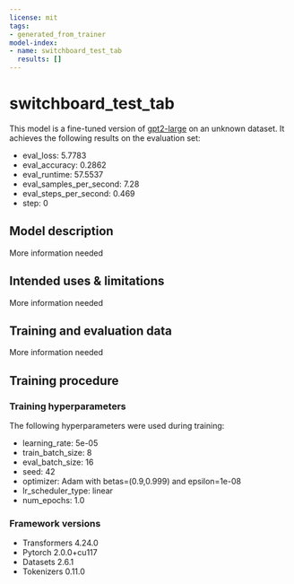 ```yaml
---
license: mit
tags:
- generated_from_trainer
model-index:
- name: switchboard_test_tab
  results: []
---
```


<!-- This model card has been generated automatically according to the information the Trainer had access to. You
should probably proofread and complete it, then remove this comment. -->

# switchboard_test_tab

This model is a fine-tuned version of [gpt2-large](https://huggingface.co/gpt2-large) on an unknown dataset.
It achieves the following results on the evaluation set:
- eval_loss: 5.7783
- eval_accuracy: 0.2862
- eval_runtime: 57.5537
- eval_samples_per_second: 7.28
- eval_steps_per_second: 0.469
- step: 0

## Model description

More information needed

## Intended uses & limitations

More information needed

## Training and evaluation data

More information needed

## Training procedure

### Training hyperparameters

The following hyperparameters were used during training:
- learning_rate: 5e-05
- train_batch_size: 8
- eval_batch_size: 16
- seed: 42
- optimizer: Adam with betas=(0.9,0.999) and epsilon=1e-08
- lr_scheduler_type: linear
- num_epochs: 1.0

### Framework versions

- Transformers 4.24.0
- Pytorch 2.0.0+cu117
- Datasets 2.6.1
- Tokenizers 0.11.0
